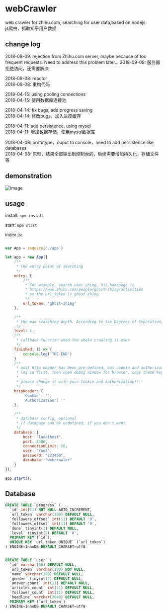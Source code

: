 # webCrawler
web crawler for zhihu.com, searching for user data,based on nodejs   
js爬虫，抓取知乎用户数据


## change log

2018-09-09: rejection from Zhihu.com server, maybe because of too frequent requests. Need to address this problem later...
2018-09-09: 服务器拒绝访问，还需要解决

2018-09-08: reactor  
2018-09-08: 重构代码

2018-04-15: using pooling connections  
2018-04-15: 使用数据库连接池

2018-04-14: fix bugs, add progress saving  
2018-04-14: 修改bugs，加入进度缓存

2018-04-11: add persistence, using mysql  
2018-04-11: 增加数据存储，使用mysql数据库

2018-04-08: prototype，ouput to console，need to add persistence like databases  
2018-04-08: 原型，结果全部输出到控制台的，后续需要增加持久化，存储文件等


## demonstration

  ![image](https://github.com/Steven6977/image-hosting/blob/master/2.gif)

## usage

install:
`npm install`

start:
`npm start`


index.js:
```javascript

var App = require('./app')

let app = new App({
    /**
     * the entry point of searching
     */
    entry: {
        /**
         * For example, search user shing, his homepage is 
         * https://www.zhihu.com/people/ghost-shing/activities
         * so the url_token is ghost-shing
         */
        url_token: 'ghost-shing'
    },

    /**
     * the max searching depth. According to Six Degrees of Separation, 6 is enough.
     */
    level: 1,
    /**
     * callback function when the whole crawling is over
     */
    finished: () => {
        console.log('THE END')
    }
    /**
     * most http header has been pre-defined, but cookie and authorization need to be filled,
     * log in first, then open debug window for browser, copy these keys.
     * 
     * please change it with your Cookie and Authorization!!!
     */
    httpHeader: {
        'Cookie': '',
        'Authorization': ''
    },

    /**
     * database config, optional
     * if database can be undefined, if you don't want
     */
    database: {
        host: "localhost",
        port: 3306,
        connectionLimit: 10,
        user: "root",
        password: "123456",
        database: "webcrawler"
    }
});

app.start();


```

## Database

```sql
CREATE TABLE `progress` (
  `id` int(11) NOT NULL AUTO_INCREMENT,
  `url_token` varchar(100) DEFAULT NULL,
  `followers_offset` int(11) DEFAULT '0',
  `followees_offset` int(11) DEFAULT '0',
  `done` tinyint(1) DEFAULT NULL,
  `level` tinyint(2) DEFAULT '0',
  PRIMARY KEY (`id`),
  UNIQUE KEY `url_token_UNIQUE` (`url_token`)
) ENGINE=InnoDB DEFAULT CHARSET=utf8


CREATE TABLE `user` (
  `id` varchar(50) DEFAULT NULL,
  `url_token` varchar(100) NOT NULL,
  `name` varchar(100) DEFAULT NULL,
  `gender` tinyint(2) DEFAULT NULL,
  `answer_count` int(11) DEFAULT NULL,
  `articles_count` int(11) DEFAULT NULL,
  `follower_count` int(11) DEFAULT NULL,
  `headline` varchar(2048) DEFAULT NULL,
  PRIMARY KEY (`url_token`)
) ENGINE=InnoDB DEFAULT CHARSET=utf8

```